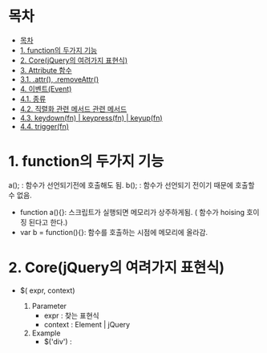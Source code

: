 # 목차

- [목차](#목차)
- [1. function의 두가지 기능](#1-function의-두가지-기능)
- [2. Core(jQuery의 여려가지 표현식)](#2-corejquery의-여려가지-표현식)
- [3. Attribute 함수](#3-attribute-함수)
- [3.1. .attr(), .removeAttr()](#31-attr-removeattr)
- [4. 이벤트(Event)](#4-이벤트event)
- [4.1. 종류](#41-종류)
- [4.2. 직렬화 관련 메서드 관련 메서드](#42-직렬화-관련-메서드-관련-메서드)
- [4.3. keydown(fn) | keypress(fn) | keyup(fn)](#43-keydownfn--keypressfn--keyupfn)
- [4.4. trigger(fn)](#44-triggerfn)

# 1. function의 두가지 기능

a(); : 함수가 선언되기전에 호출해도 됨.
b(); : 함수가 선언되기 전이기 때문에 호출할 수 없음.

- function a(){}: 스크립트가 실행되면 메모리가 상주하게됨.  ( 함수가 hoising 호이징 된다고 한다.)
- var b = function(){}: 함수를 호출하는 시점에 메모리에 올라감.

# 2. Core(jQuery의 여려가지 표현식)

- $( expr, context)
  1. Parameter
     - expr : 찾는 표현식
     - context : Element | jQuery 
  2. Example
     - $('div') : <script/>div> 선택
     - $('div > p') : <script/>div>안에 <script/>p> 선택
     - $('input:radio', document.forms[0]) : 첫번째 폼의 라디오 버튼 선택

- $(html) | $(elements)
Html 를 추가하거나 선택할 수 있다.

```js
Html 을 특정 위치(뒤쪾에)에 추가하는예
[jQuery]
$('<h1>hi jobtc</h1>').appendTo('#core_append_div');

[html]
<div id='core_append_div'>aa</div>
```

-  $(fn)
   1. java script: window.onload(function(){})
   2. jQuery: $(document).ready(function(){})을 짧게 표현.
     - $( function(){ ... } )

- length | size()
지정된 요소의 개수를 구한다.

```js
[jQuery]
var len = $('div').length;
var s = $('div').size();
alert(len + ',' + s); // 4,4

[html]
<div></div><div></div><div></div><div></div>
```

- get() | get(n)
해당되는 모든 요소들을 배열로 가져오거나 n 번째 요소를 가져옴.

```js
[jQuery]
var len = $('div').get();
$('#get_result').html(len.join('<br/>'));

[html]
<div></div><div></div><div></
```

- each(fn)
지정된 항목을 순환 검색하여 fn 를 수행한다.
  - fn : function
java: for(v: collection){...}
java script: for(v in array){...}

```js
[jQuery]
var bg = [ '#f00', '#00f', '#0f0','#ff0']
$(document).ready(function(){
$('.each_div1').each(function(i){
$(this).css('background-color',bg[i]);
})
})

[html]
<div class='each_div1'>11</div>
<div class='each_div1'>22</div>
<div class='each_div1'>33</div>
<div class='each_div1'>44</div>
```

- index(subject) | find()
    1. index() : 지정된 요소를 검색하여 위치값을 반환함. 0 base 이며 찾지 못하면 -1 을 반환.
    2. find() : 저정된 요소를 검색하여 배열 타입으로 반환
     - subject : 찾고자 하는 요소. element

```js
[jQuery]
var bg = [ '#fdd', '#ddf', '#dfd','#ffd']
$(document).ready(function(){
var index = $('div').index($('.index_div2'));
$('.index_div' + (index+1)).css('background',bg[index]);
})

[html]
<div class='index_div1'>11</div>
<div class='index_div2'>22</div>
<div class='index_div3'>33</div>
<div class='index_div4'>44</div>

```

- eq(pos) | lt(pos) | gt(pos)
    1. 같거나 작거나 큰 요소들을 찾는다.
     - pos : Number

```js
[jQuery]
var bg = [ '#fdd', '#ddf', '#dfd','#ffd']
$(document).ready(function(){
var eq = $('.sub_div1:eq(2)');
var lt = $('.sub_div1:lt(2)');
var gt = $('.sub_div1:gt(2)');
lt.css('background-color', bg[0]);
eq.css('background-color', bg[1]);
gt.css('background-color', bg[2]);
})

[html]
<div class='sub_div1'>11</div>
<div class='sub_div1'>22</div>
<div class='sub_div1'>33</div>
<div class='sub_div1'>44</div>

```

# 3. Attribute 함수

HTML 요소에서 name 속성을 제외한 나머지 부분을 제어할 수 있다. 

- .attr() : 추가
- .removeAttr() : 제거
- .val() : value 값을 가져옴.
-  .text() | .html() : 해당 형식으로 값을 가져오거나 대입함.

# 3.1. .attr(), .removeAttr()

```html
<html>
<head>
<meta charset="UTF-8">
<title>attribute</title>
<style>
	#target{
		border: 1px solid #aaa;
		width: 400px;
		height: 200px;
	}

	.a_type {
		background-color: #00f;
		color: #fff;	
	}
	.a_type>h1{
		color: #fff;
		font-family: 궁서체;
	}

	.c_type{
		background-color: none;
		color: none;
		font-family: none;	
	}		
</style>
</head>
<body>
	<div id='attr'>
		<div id='target'>
			<h1>jQuery Attr</h1>
		</div>	
		<div id='btns'>
			<input type='button' value='A Type' id='btnAtype'/>
			<input type='button' value='C Type' id='btnCtype'/>
		</div>	
	</div>
<script>
// A, B type에 click event 추가
// .attr() 함수 사용
var target = $('#attr>#target');
$('#attr #btnAtype').on('click', function(){
	$(target).attr('class','a_type');
	
});

// .removeAttr() 함수 사용
$('#attr>#btns>#btnCtype').on('click', function(){
    $(target).removeAttr('class');
});
</script>	
</body>
</html>
```

# 4. 이벤트(Event)

# 4.1. 종류

- load(fn) | unload(fn)
- blur(fn) | blur() | focus(fn) | focus()
- hover(over, out)
  - 시작 함수, 끝나는 함수 두개 다 작성 해줘야한다.(css의 식이 더 편하다.)
- change(fn) | scroll(fn)
- click() | click(fn) | dbclick(fn)
- keydown(fn) | keypress(fn) | keyup(fn)
  - css의 식이 더 편하다.
- mousedown(fn) | mouseenter(fn) | mouseleave(fn) | mouseout(fn) | mouseup(fn) |
mousemove(fn) | mouseover(fn)
- ready(fn)
- resize(fn)
- select(fn) | select()
- submit(fn) | submit()
- bind(type, data, fn) | unbind(type, fn)
- one(type, data, fn)
- error(fn)
- trigger(type)
- toggle(even, odd)


- click()
 $().on('click', function(){..})
    - on: 이벤트를 다루기위한 핸들러 수식
    - click: 클릭이벤트 함수
    - function: 안에다가 이벤트가 발생 했을때 실행 할 코드를 적는다

# 4.2. 직렬화 관련 메서드 관련 메서드

- serialize() : 폼의 값을 get type 으로 뱐환한다.
- serializeArray() : 폼의 값을 jQuery 배열 객체로 반환 한다.

submit 함수
- 자바 스크립트: $().onsubmit = function(){ .. }
- jQuery: $().submit(function(){ .. })

ex) serialize
```html
<html>
<head>
<meta charset="UTF-8">
<title>serialize</title>
</head>
<body>
	<div id='serialize'>
		<form name='frm_serialize' method='post' id='frm_serialize'>
			<label>아이디</label>
			<input type='text' name='mId' value='a001'/><br/>
			<label>이름</label>
			<input type='text' name='mName' value='홍길동'/><br/>
			<label>연락처</label>
			<input type='text' name='phone' value='010-1234-1234'/><br/>
			<input type='submit' value="전송">		
		</form>
	</div>

<script>	
	//$('#frm_serialize')[0].onsubmit = function(){ }) // js 타입
	$('#frm_serialize').submit(function(){
		let data = $(this).serialize();
		console.log(data);	
		return false; // submit 기능 중지.
	}); // jQuery 타입	
</script>	
</body>
</html>
```

# 4.3. keydown(fn) | keypress(fn) | keyup(fn)

- event.keyCode 값에 의해 이벤트가 발생한 키 코드값을 가져 올 수 있음.
- event.type 에 의해 키보드의 상수값을 얻을 수 있다.

```html
<html>
<head>
<meta charset="UTF-8">
<title>keyup</title>
<style>
	#result {
		border: 1px solid #aaa;
		border-radius: 10px;
		color: black;
		padding: 15px;
		width: 350px;
		height: 200px;
		backhround-color: #eee;
		box-shadow: 2px 2px 4px #999;
		overflow: auto;
	}
</style>
</head>
<body>
	<div id='keyup'>
		<label>생년월일</label>
		<input type='text' id='birth' placeholder='YYYYMMDD'/>
		<label>-</label>
		<input type='text' id='gender' size='4'/>
		<p/>
		<div id='result'></div>
	</div>
	
<script>
$('#keyup>#birth').keyup(function(ev){
	var str = ev.keyCode;
	$('#result').text(str);
	
	// 입력된 문자열의 길이를 계산하여 8자미면 커서를 성별을 읿력하는 항목으로 이동.
	if($(this).val().length >= 8){
		$('#gender').focus().select(); 
		//focus(): 커서가 넘어간다.  select(): 입력된 값이 선택된다.
	}
});

// 성별이 입력되면 홀수이면 '남자', 짝수이면 '여자'를 결과창에 출력
$('#keyup>#gender').keyup(function(){
	var gen = Number($(this).val());
	var str = '';
	if(gen%2 == 0){
		str = '여성입니다.';
	}else{
		str = '남성입니다.';
	}
	$('#result').html(str);	
});
</script>
</body>
</html>
```

# 4.4. trigger(fn)

- 이벤트를 자동으로 발생 시킨다.
  - 절차
     1. 이벤트를 처리할 함수를 지정
     2. 이벤트 추가
	 3. trigger() 수행

```html
<html>
<head>
<meta http-equiv="Content-Type" content="text/html; charset=UTF-8">
<title>trigger</title>
<style>
#key_text { width:200px;height:20px;font-size:20px;}
.key_lbl{width:100px;text-align:right;display:inline-block;}
</style>
<script src='../lib/jquery-1.8.3.js'></script>
<script>
function chk(ev){
$('#af_div').text("이벤트 발생 발생 !!!");
}
$(document).ready(function(){
$('#trigger_btn').click(chk);
$('#trigger_btn').trigger('click');
})
</script>
</head>
<body>
<h3>trigger </h3>
<button type='button' id='trigger_btn'>누르지 않아도 발생 않아도 발생 발생 </button>
<fieldset>
<legend>Result</legend>
<div id='af_div'></div>
</fieldset>
</body>
</html>

```